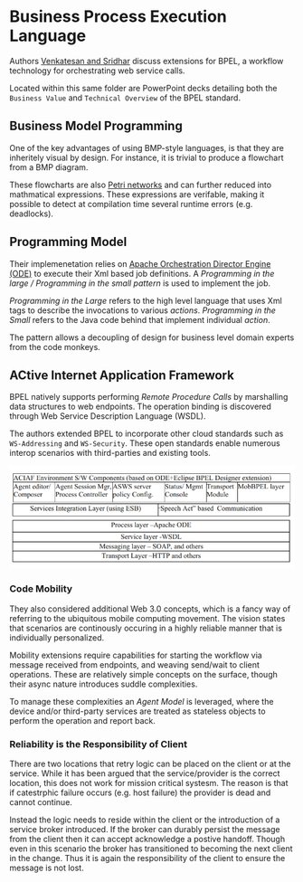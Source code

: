 # Business Process Execution Language

Authors [Venkatesan and Sridhar](Arch_NextGen_EnterpriseScale.pdf) discuss extensions for BPEL, a workflow technology for orchestrating web service calls.

Located within this same folder are PowerPoint decks detailing both the `Business Value` and `Technical Overview` of the BPEL standard.

## Business Model Programming

One of the key advantages of using BMP-style languages, is that they are inheritely visual by design. For instance, it is trivial to produce a flowchart from a BMP diagram.

These flowcharts are also [Petri networks](https://en.wikipedia.org/wiki/Petri_net) and can further reduced into mathmatical expressions. These expressions are verifable, making it possible to detect at compilation time several runtime errors (e.g. deadlocks).

## Programming Model

Their implemenetation relies on [Apache Orchestration Director Engine (ODE)](https://ode.apache.org/) to execute their Xml based job definitions. A _Programming in the large / Programming in the small pattern_ is used to implement the job.

*Programming in the Large* refers to the high level language that uses Xml tags to describe the invocations to various _actions_.
*Programming in the Small* refers to the Java code behind that implement individual _action_.

The pattern allows a decoupling of design for business level domain experts from the code monkeys.

## ACtive Internet Application Framework

BPEL natively supports performing _Remote Procedure Calls_ by marshalling data structures to web endpoints. The operation binding is discovered through Web Service Description Language (WSDL).

The authors extended BPEL to incorporate other cloud standards such as `WS-Addressing` and `WS-Security`. These open standards enable numerous interop scenarios with third-parties and existing tools.

![aciaf-stack.png](aciaf-stack.png)

### Code Mobility

They also considered additional Web 3.0 concepts, which is a fancy way of referring to the ubiquitous mobile computing movement. The vision states that scenarios are continously occuring in a highly reliable manner that is individually personalized.

Mobility extensions require capabilities for starting the workflow via message received from endpoints, and weaving send/wait to client operations. These are relatively simple concepts on the surface, though their async nature introduces suddle complexities.

To manage these complexities an _Agent Model_ is leveraged, where the device and/or third-party services are treated as stateless objects to perform the operation and report back.

### Reliability is the Responsibility of Client

There are two locations that retry logic can be placed on the client or at the service. While it has been argued that the service/provider is the correct location, this does not work for mission critical systesm. The reason is that if catestrphic failure occurs (e.g. host failure) the provider is dead and cannot continue.

Instead the logic needs to reside within the client or the introduction of a service broker introduced. If the broker can durably persist the message from the client then it can accept acknowledge a postive handoff. Though even in this scenario the broker has transitioned to becoming the next client in the change. Thus it is again the responsibility of the client to ensure the message is not lost.
